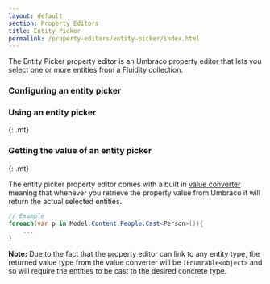 ```yaml
---
layout: default
section: Property Editors
title: Entity Picker
permalink: /property-editors/entity-picker/index.html
---
```


The Entity Picker property editor is an Umbraco property editor that lets you select one or more entities from a Fluidity collection.

### Configuring an entity picker

### Using an entity picker
{: .mt}

### Getting the value of an entity picker
{: .mt}
 
The entity picker property editor comes with a built in [value converter](https://our.umbraco.org/documentation/extending/property-editors/value-converters) meaning that whenever you retrieve the property value from Umbraco it will return the actual selected entities.

````csharp
// Example
foreach(var p in Model.Content.People.Cast<Person>()){
    ...
}
````

**Note:** Due to the fact that the property editor can link to any entity type, the returned value type from the value converter will be `IEnumrable<object>` and so will require the entities to be cast to the desired concrete type.